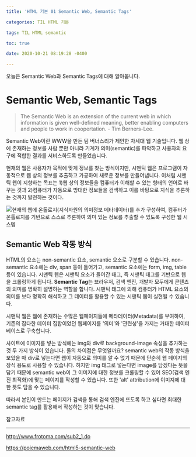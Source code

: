```yaml
---
title: 'HTML 기본 01 Semantic Web, Semantic Tags'

categories: TIL HTML 기본

tags: TIL HTML semantic

toc: true

date: 2020-10-21 08:19:28 -0400

---
```


오늘은 Semantic Web과 Semantic Tags에 대해 알아봅니다.



# Semantic Web, Semantic Tags

> The Semantic Web is an extension of the current web in which information is given well-defined meaning, better enabling computers and people to work in coopertation. - Tim Berners-Lee.



Semantic Web이란 WWW을 만든 팀 버너스리가 제안한 차세대 웹 기술입니다. 웹 상에 존재하는 정보를 사람 뿐만 아니라 기계가 의미(semantic)를 파악하고 사용자의 요구에 적합한 결과를 서비스하도록 만들었습니다.

현재의 웹은 사용자가 목적에 맞게 정보를 찾는 방식이지만, 시맨틱 웹은 프로그램이 자동적으로 웹 상의 정보를 추출하고 가공하여 새로운 정보를 만들어냅니다. 이처럼 시맨틱 웹이 지향하는 목표는 1)웹 상의 정보들을 컴퓨터가 이해할 수 있는 형태의 언어로 바꾸는 것과 2)컴퓨터가 자동으로 방대한 정보들을 검색하고 이를 바탕으로 지식을 추론하는 것까지 발전하는 것이다. 





![현재의 웹에 온톨로지(지식자원의 의미정보 메타데이터)를 추가 구성하여, 컴퓨터가 온톨로지를 기반으로 스스로 추론하여 의미 있는 정보를 추출할 수 있도록 구성한 웹 시스템](http://www.frotoma.com/image/sub/company_5.png)



## Semantic Web 작동 방식

HTML의 요소는 non-semantic 요소, semantic 요소로 구분할 수 있습니다. non-semantic 요소에는 div, span 등이 들어가고, semantic 요소에는 form, img, table 등이 있습니다. 시맨틱 웹은 시맨틱 요소가 들어간 태그, 즉 시맨틱 태그를 기반으로 웹을 크롤링하게 됩니다. **Semantic Tag**는 브라우저, 검색 엔진, 개발자 모두에게 콘텐츠의 의미를 명확히 설명하는 역할을 합니다. 시맨틱 태그에 의해 컴퓨터가 HTML 요소의 의미를 보다 명확히 해석하고 그 데이터를 활용할 수 있는 시맨틱 웹이 실현될 수 있습니다. 

시맨틱 웹은 웹에 존재하는 수많은 웹페이지들에 메타데이터(Metadata)를 부여하여, 기존의 잡다한 데이터 집합이었던 웹페이지를 '의미'와 '관련성'을 가지는 거대한 데이터베이스로 구축합니다.



사이트에 이미지를 넣는 방식에는 img와 div로 background-image 속성을 추가하는 것 두 가지 방식이 있습니다. 둘의 차이점은 무엇일까요? semantic web의 작동 방식을 보았을 때  div로 넣는다면 웹이 자동으로 의미를 알 수 없기 때문에 단순히 웹 페이지의 장식 용도로 사용할 수 있습니다. 하지만 img 태그로 넣는다면 image를 담겠다는 뜻을 담기 때문에 semantic web이 그 이미지에 대한 정보를 크롤링할 수 있어 SEO(검색 엔진 최적화)에 맞는 페이지를 작성할 수 있습니다. 또한 'alt' attribution에 이미지에 대한 뜻도 담을 수 있습니다. 

따라서 본인이 만드는 페이지가 검색을 통해 검색 엔진에 뜨도록 하고 싶다면 최대한 semantic tag를 활용해서 작성하는 것이 맞습니다. 





참고자료

------

http://www.frotoma.com/sub2_1.do

https://poiemaweb.com/html5-semantic-web